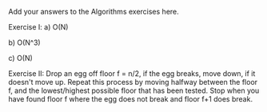 Add your answers to the Algorithms exercises here.

Exercise I:
a) O(N) 

b) O(N^3)

c) O(N)

Exercise II:
Drop an egg off floor f = n/2, if the egg breaks, move down, if it doesn't move up. Repeat this process by moving halfway between the floor f, and the lowest/highest possible floor that has been tested. Stop when you have found floor f where the egg does not break and floor f+1 does break.